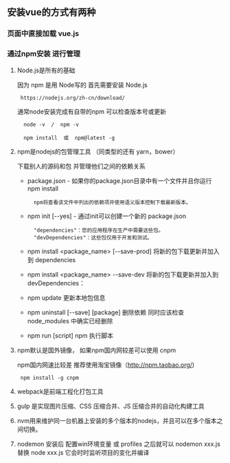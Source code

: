 ## 安装vue的方式有两种
### 页面中直接加载 vue.js


### 通过npm安装 进行管理
1. Node.js是所有的基础

    因为 npm 是用 Node写的    首先需要安装 Node.js 
    
        https://nodejs.org/zh-cn/download/ 
        
    通常node安装完成有自带的npm 可以检查版本号或更新
    
         node -v  /  npm -v 
         
         npm install  或  npm@latest -g
    
2.  npm是nodejs的包管理工具  （同类型的还有 yarn，bower）

     下载别人的源码和包 并管理他们之间的依赖关系
     
    - package.json - 如果你的package.json目录中有一个文件并且你运行  npm install
            
            npm将查看该文件中列出的依赖项并使用语义版本控制下载最新版本。
    
    - npm init [--yes] - 通过init可以创建一个新的 package.json
    
            "dependencies"：您的应用程序在生产中需要这些包。
            "devDependencies"：这些包仅用于开发和测试。
            
     -  npm install <package_name> [--save-prod]   将新的包下载更新并加入到 dependencies
     - npm install <package_name> --save-dev    将新的包下载更新并加入到 devDependencies：
     
     - npm update 更新本地包信息
     - npm uninstall [--save]  [package] 删除依赖  同时应该检查 node_modules 中确实已经删除
     
     - npm run [script]  npm 执行脚本
     
3. npm默认是国外镜像，  如果npm国内网较差可以使用 cnpm

    npm国内网速比较差 推荐使用淘宝镜像（http://npm.taobao.org/)

        npm install -g cnpm
 
 4.   webpack是前端工程化打包工具
 
 5.  gulp 是实现图片压缩、CSS 压缩合并、JS 压缩合并的自动化构建工具
 
 6. nvm用来维护同一台机器上安装的多个版本的nodejs，并且可以在多个版本之间切换。
 
 7. nodemon 安装后 配置win环境变量 或 profiles  之后就可以 nodemon xxx.js  替换  node xxx.js  它会时时监听项目的变化并编译
 
 






